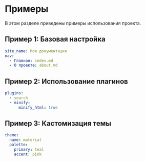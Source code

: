 # Примеры

В этом разделе приведены примеры использования проекта.

## Пример 1: Базовая настройка

```yaml
site_name: Моя документация
nav:
  - Главная: index.md
  - О проекте: about.md
```

## Пример 2: Использование плагинов


```yaml
plugins:
  - search
  - minify:
      minify_html: true
```

## Пример 3: Кастомизация темы

```yaml
theme:
  name: material
  palette:
    primary: teal
    accent: pink
```